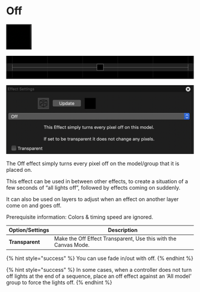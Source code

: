 # Off

![Icon](<../../.gitbook/assets/image (532).png>)

![Sequencer Grid](<../../.gitbook/assets/image (616).png>)

![](<../../.gitbook/assets/image (669).png>)

The Off effect simply turns every pixel off on the model/group that it is placed on.

This effect can be used in between other effects, to create a situation of a few seconds of “all lights off”, followed by effects coming on suddenly.

It can also be used on layers to adjust when an effect on another layer come on and goes off.

Prerequisite information: Colors & timing speed are ignored.

| **Option/Settings** | **Description**                                                 |
| ------------------- | --------------------------------------------------------------- |
| **Transparent**     | Make the Off Effect Transparent, Use this with the Canvas Mode. |

{% hint style="success" %}
You can use fade in/out with off.
{% endhint %}

{% hint style="success" %}
In some cases, when a controller does not turn off lights at the end of a sequence, place an off effect against an ‘All model’ group to force the lights off.
{% endhint %}
